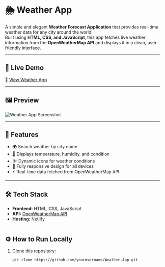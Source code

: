 # 🌦️ Weather App

A simple and elegant **Weather Forecast Application** that provides real-time weather data for any city around the world.  
Built using **HTML, CSS, and JavaScript**, this app fetches live weather information from the **OpenWeatherMap API** and displays it in a clean, user-friendly interface.

---

## 🚀 Live Demo  
🔗 [View Weather App](https://tiny-shortbread-9b46d2.netlify.app/)

---

## 🖼️ Preview
![Weather App Screenshot](<img width="1920" height="904" alt="{B34F9599-22CC-4FF8-BA5E-F152F96B9B74}" src="https://github.com/user-attachments/assets/123d5924-0053-4cf6-be15-f86e79ba630b" />
) <!-- You can replace this with your screenshot link -->

---

## 🧩 Features

- 🌍 Search weather by city name  
- 🌡️ Displays temperature, humidity, and condition  
- ☀️ Dynamic icons for weather conditions  
- 📱 Fully responsive design for all devices  
- ⚡ Real-time data fetched from OpenWeatherMap API  

---

## 🛠️ Tech Stack

- **Frontend:** HTML, CSS, JavaScript  
- **API:** [OpenWeatherMap API](https://openweathermap.org/api)  
- **Hosting:** Netlify  

---

## ⚙️ How to Run Locally

1. Clone this repository:
   ```bash
   git clone https://github.com/yourusername/Weather-App.git
